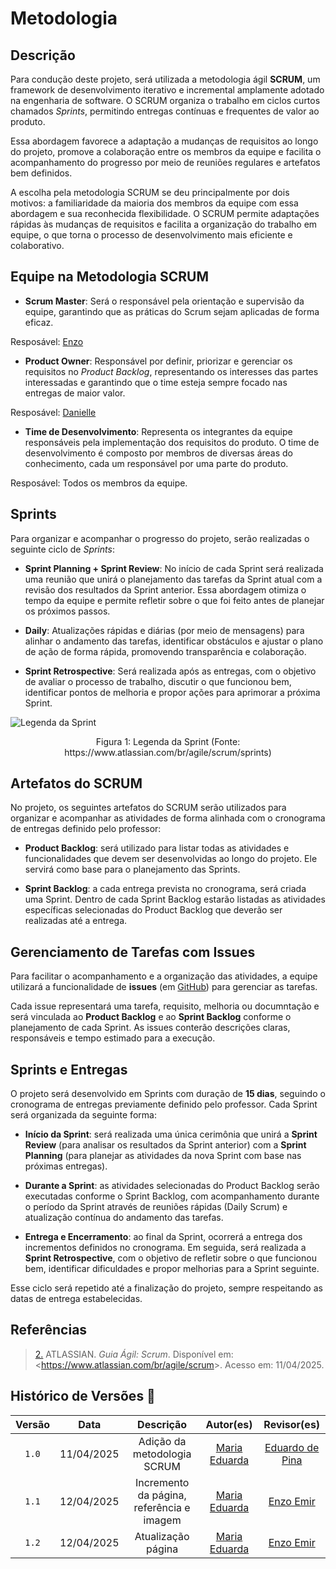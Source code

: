 # Metodologia

## Descrição

Para condução deste projeto, será utilizada a metodologia ágil **SCRUM**, um framework de desenvolvimento iterativo e incremental amplamente adotado na engenharia de software. O SCRUM organiza o trabalho em ciclos curtos chamados *Sprints*, permitindo entregas contínuas e frequentes de valor ao produto. 

Essa abordagem favorece a adaptação a mudanças de requisitos ao longo do projeto, promove a colaboração entre os membros da equipe e facilita o acompanhamento do progresso por meio de reuniões regulares e artefatos bem definidos.

A escolha pela metodologia SCRUM se deu principalmente por dois motivos: a familiaridade da maioria dos membros da equipe com essa abordagem e sua reconhecida flexibilidade. O SCRUM permite adaptações rápidas às mudanças de requisitos e facilita a organização do trabalho em equipe, o que torna o processo de desenvolvimento mais eficiente e colaborativo.

## Equipe na Metodologia SCRUM

- **Scrum Master**: Será o responsável pela orientação e supervisão da equipe, garantindo que as práticas do Scrum sejam aplicadas de forma eficaz.

Resposável: [Enzo](https://github.com/EnzoEmir)

- **Product Owner**: Responsável por definir, priorizar e gerenciar os requisitos no *Product Backlog*, representando os interesses das partes interessadas e garantindo que o time esteja sempre focado nas entregas de maior valor.

Resposável: [Danielle](https://github.com/danielle-soaress)

- **Time de Desenvolvimento**: Representa os integrantes da equipe responsáveis pela implementação dos requisitos do produto. O time de desenvolvimento é composto por membros de diversas áreas do conhecimento, cada um responsável por uma parte do produto.

Resposável: Todos os membros da equipe.

## Sprints

Para organizar e acompanhar o progresso do projeto, serão realizadas o seguinte ciclo de *Sprints*:

- **Sprint Planning + Sprint Review**: No início de cada Sprint será realizada uma reunião que unirá o planejamento das tarefas da Sprint atual com a revisão dos resultados da Sprint anterior. Essa abordagem otimiza o tempo da equipe e permite refletir sobre o que foi feito antes de planejar os próximos passos.

- **Daily**: Atualizações rápidas e diárias (por meio de mensagens) para alinhar o andamento das tarefas, identificar obstáculos e ajustar o plano de ação de forma rápida, promovendo transparência e colaboração.

- **Sprint Retrospective**: Será realizada após as entregas, com o objetivo de avaliar o processo de trabalho, discutir o que funcionou bem, identificar pontos de melhoria e propor ações para aprimorar a próxima Sprint.

![Legenda da Sprint](https://wac-cdn.atlassian.com/dam/jcr:14abbbfb-5870-4c24-8b26-c5a56b25de59/scrum_process_atlassian.svg?cdnVersion=2646)
<div style="text-align: center;">
    Figura 1: Legenda da Sprint (Fonte: https://www.atlassian.com/br/agile/scrum/sprints)
</div>


## Artefatos do SCRUM

No projeto, os seguintes artefatos do SCRUM serão utilizados para organizar e acompanhar as atividades de forma alinhada com o cronograma de entregas definido pelo professor:

- **Product Backlog**: será utilizado para listar todas as atividades e funcionalidades que devem ser desenvolvidas ao longo do projeto. Ele servirá como base para o planejamento das Sprints.

- **Sprint Backlog**: a cada entrega prevista no cronograma, será criada uma Sprint. Dentro de cada Sprint Backlog estarão listadas as atividades específicas selecionadas do Product Backlog que deverão ser realizadas até a entrega.

## Gerenciamento de Tarefas com Issues

Para facilitar o acompanhamento e a organização das atividades, a equipe utilizará a funcionalidade de **issues** (em [GitHub](https://github.com/Requisitos-de-Software/2025.1-e-Titulo/issues)) para gerenciar as tarefas.

Cada issue representará uma tarefa, requisito, melhoria ou documntação e será vinculada ao **Product Backlog** e ao **Sprint Backlog** conforme o planejamento de cada Sprint. As issues conterão descrições claras, responsáveis e tempo estimado para a execução.

## Sprints e Entregas

O projeto será desenvolvido em Sprints com duração de **15 dias**, seguindo o cronograma de entregas previamente definido pelo professor. Cada Sprint será organizada da seguinte forma:

- **Início da Sprint**: será realizada uma única cerimônia que unirá a **Sprint Review** (para analisar os resultados da Sprint anterior) com a **Sprint Planning** (para planejar as atividades da nova Sprint com base nas próximas entregas).

- **Durante a Sprint**: as atividades selecionadas do Product Backlog serão executadas conforme o Sprint Backlog, com acompanhamento durante o período da Sprint através de reuniões rápidas (Daily Scrum) e atualização contínua do andamento das tarefas.

- **Entrega e Encerramento**: ao final da Sprint, ocorrerá a entrega dos incrementos definidos no cronograma. Em seguida, será realizada a **Sprint Retrospective**, com o objetivo de refletir sobre o que funcionou bem, identificar dificuldades e propor melhorias para a Sprint seguinte.

Esse ciclo será repetido até a finalização do projeto, sempre respeitando as datas de entrega estabelecidas.


## Referências

> <a id="SCRUM1" href="#TEC2">2.</a> ATLASSIAN. *Guia Ágil: Scrum*. Disponível em: <<https://www.atlassian.com/br/agile/scrum>>. Acesso em: 11/04/2025.


## Histórico de Versões 📅

| Versão | Data | Descrição | Autor(es) | Revisor(es) |
| :-: | :-: | :-: | :-: | :-: |
| `1.0`  | 11/04/2025 | Adição da metodologia SCRUM | [Maria Eduarda](https://github.com/dudaa28) | [Eduardo de Pina](https://github.com/eduardodpms) |
| `1.1`  | 12/04/2025 | Incremento da página, referência e imagem | [Maria Eduarda](https://github.com/dudaa28) | [Enzo Emir](https://github.com/EnzoEmir) |
| `1.2`  | 12/04/2025 | Atualização página | [Maria Eduarda](https://github.com/dudaa28) |[Enzo Emir](https://github.com/EnzoEmir) |






